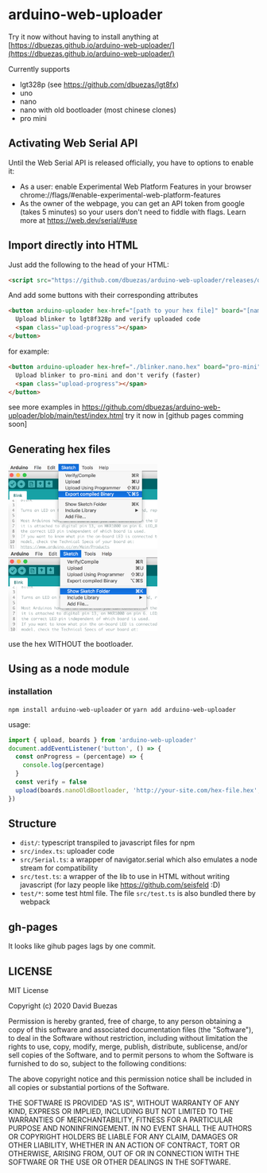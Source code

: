 # arduino-web-uploader

Try it now without having to install anything at [https://dbuezas.github.io/arduino-web-uploader/](https://dbuezas.github.io/arduino-web-uploader/)

Currently supports

- lgt328p (see https://github.com/dbuezas/lgt8fx)
- uno
- nano
- nano with old bootloader (most chinese clones)
- pro mini

## Activating Web Serial API

Until the Web Serial API is released officially, you have to options to enable it:

- As a user: enable Experimental Web Platform Features in your browser chrome://flags/#enable-experimental-web-platform-features
- As the owner of the webpage, you can get an API token from google (takes 5 minutes) so your users don't need to fiddle with flags. Learn more at https://web.dev/serial/#use

## Import directly into HTML

Just add the following to the head of your HTML:

```html
<script src="https://github.com/dbuezas/arduino-web-uploader/releases/download/v1.0.0/arduino-web-uploader.js"></script>
```

And add some buttons with their corresponding attributes

```html
<button arduino-uploader hex-href="[path to your hex file]" board="[name of the board]" verify [optional]>
  Upload blinker to lgt8f328p and verify uploaded code
  <span class="upload-progress"></span>
</button>
```

for example:

```html
<button arduino-uploader hex-href="./blinker.nano.hex" board="pro-mini">
  Upload blinker to pro-mini and don't verify (faster)
  <span class="upload-progress"></span>
</button>
```

see more examples in https://github.com/dbuezas/arduino-web-uploader/blob/main/test/index.html
try it now in [github pages comming soon]

## Generating hex files

<img src="./docs/export-hex.png" alt="Export the hex file" width="300"/>
<img src="./docs/open-folder.png" alt="Open the folder where it was stored" width="300"/>

use the hex WITHOUT the bootloader.

## Using as a node module

### installation

`npm install arduino-web-uploader`
or
`yarn add arduino-web-uploader`

usage:

```js
import { upload, boards } from 'arduino-web-uploader'
document.addEventListener('button', () => {
  const onProgress = (percentage) => {
    console.log(percentage)
  }
  const verify = false
  upload(boards.nanoOldBootloader, 'http://your-site.com/hex-file.hex', onProgress, verify)
})
```

## Structure

- `dist/`: typescript transpiled to javascript files for npm
- `src/index.ts`: uploader code
- `src/Serial.ts`: a wrapper of navigator.serial which also emulates a node stream for compatibility
- `src/test.ts`: a wrapper of the lib to use in HTML without writing javascript (for lazy people like https://github.com/seisfeld :D)
- `test/*`: some test html file. The file `src/test.ts` is also bundled there by webpack

## gh-pages

It looks like gihub pages lags by one commit.

## LICENSE

MIT License

Copyright (c) 2020 David Buezas

Permission is hereby granted, free of charge, to any person obtaining a copy
of this software and associated documentation files (the "Software"), to deal
in the Software without restriction, including without limitation the rights
to use, copy, modify, merge, publish, distribute, sublicense, and/or sell
copies of the Software, and to permit persons to whom the Software is
furnished to do so, subject to the following conditions:

The above copyright notice and this permission notice shall be included in all
copies or substantial portions of the Software.

THE SOFTWARE IS PROVIDED "AS IS", WITHOUT WARRANTY OF ANY KIND, EXPRESS OR
IMPLIED, INCLUDING BUT NOT LIMITED TO THE WARRANTIES OF MERCHANTABILITY,
FITNESS FOR A PARTICULAR PURPOSE AND NONINFRINGEMENT. IN NO EVENT SHALL THE
AUTHORS OR COPYRIGHT HOLDERS BE LIABLE FOR ANY CLAIM, DAMAGES OR OTHER
LIABILITY, WHETHER IN AN ACTION OF CONTRACT, TORT OR OTHERWISE, ARISING FROM,
OUT OF OR IN CONNECTION WITH THE SOFTWARE OR THE USE OR OTHER DEALINGS IN THE
SOFTWARE.
